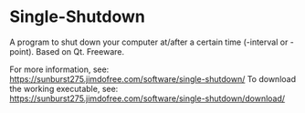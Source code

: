 # Single-Shutdown
A program to shut down your computer at/after a certain time (-interval or -point). Based on Qt. Freeware.

For more information, see: https://sunburst275.jimdofree.com/software/single-shutdown/
To download the working executable, see: https://sunburst275.jimdofree.com/software/single-shutdown/download/
